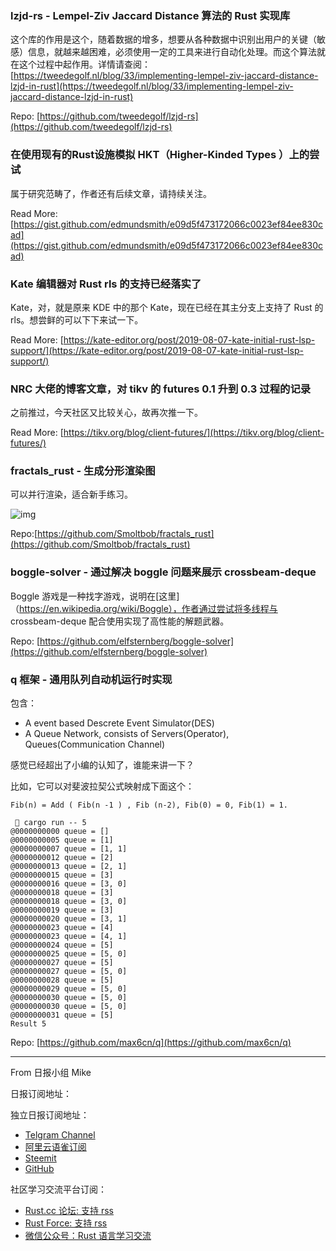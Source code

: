 
### lzjd-rs - Lempel-Ziv Jaccard Distance 算法的 Rust 实现库

这个库的作用是这个，随着数据的增多，想要从各种数据中识别出用户的关键（敏感）信息，就越来越困难，必须使用一定的工具来进行自动化处理。而这个算法就在这个过程中起作用。详情请查阅：[https://tweedegolf.nl/blog/33/implementing-lempel-ziv-jaccard-distance-lzjd-in-rust](https://tweedegolf.nl/blog/33/implementing-lempel-ziv-jaccard-distance-lzjd-in-rust)


Repo: [https://github.com/tweedegolf/lzjd-rs](https://github.com/tweedegolf/lzjd-rs)

### 在使用现有的Rust设施模拟 HKT（Higher-Kinded Types ）上的尝试

属于研究范畴了，作者还有后续文章，请持续关注。

Read More: [https://gist.github.com/edmundsmith/e09d5f473172066c0023ef84ee830cad](https://gist.github.com/edmundsmith/e09d5f473172066c0023ef84ee830cad)

### Kate 编辑器对 Rust rls 的支持已经落实了

Kate，对，就是原来 KDE 中的那个 Kate，现在已经在其主分支上支持了 Rust 的 rls。想尝鲜的可以下下来试一下。

Read More: [https://kate-editor.org/post/2019-08-07-kate-initial-rust-lsp-support/](https://kate-editor.org/post/2019-08-07-kate-initial-rust-lsp-support/)

### NRC 大佬的博客文章，对 tikv 的 futures 0.1 升到 0.3 过程的记录

之前推过，今天社区又比较关心，故再次推一下。

Read More: [https://tikv.org/blog/client-futures/](https://tikv.org/blog/client-futures/)


### fractals_rust - 生成分形渲染图

可以并行渲染，适合新手练习。

![img](https://i.redd.it/3owv4wmd08f31.png)

Repo:[https://github.com/Smoltbob/fractals_rust](https://github.com/Smoltbob/fractals_rust)

### boggle-solver - 通过解决 boggle 问题来展示 crossbeam-deque

Boggle 游戏是一种找字游戏，说明在[这里]（https://en.wikipedia.org/wiki/Boggle），作者通过尝试将多线程与 crossbeam-deque 配合使用实现了高性能的解题武器。

Repo: [https://github.com/elfsternberg/boggle-solver](https://github.com/elfsternberg/boggle-solver)

### q 框架 - 通用队列自动机运行时实现

包含：

- A event based Descrete Event Simulator(DES)
- A Queue Network, consists of Servers(Operator), Queues(Communication Channel)


感觉已经超出了小编的认知了，谁能来讲一下？

比如，它可以对斐波拉契公式映射成下面这个：

```
Fib(n) = Add ( Fib(n -1 ) , Fib (n-2), Fib(0) = 0, Fib(1) = 1.

  cargo run -- 5
@0000000000 queue = []
@0000000005 queue = [1]
@0000000007 queue = [1, 1]
@0000000012 queue = [2]
@0000000013 queue = [2, 1]
@0000000015 queue = [3]
@0000000016 queue = [3, 0]
@0000000018 queue = [3]
@0000000018 queue = [3, 0]
@0000000019 queue = [3]
@0000000020 queue = [3, 1]
@0000000023 queue = [4]
@0000000023 queue = [4, 1]
@0000000024 queue = [5]
@0000000025 queue = [5, 0]
@0000000027 queue = [5]
@0000000027 queue = [5, 0]
@0000000028 queue = [5]
@0000000029 queue = [5, 0]
@0000000030 queue = [5, 0]
@0000000030 queue = [5, 0]
@0000000031 queue = [5]
Result 5

```

Repo: [https://github.com/max6cn/q](https://github.com/max6cn/q)




---

From 日报小组 Mike

日报订阅地址：

独立日报订阅地址：

- [Telgram Channel](https://t.me/rust_daily_news)
- [阿里云语雀订阅](https://www.yuque.com/chaosbot/rustnews)
- [Steemit](https://steemit.com/@blackanger)
- [GitHub](https://github.com/RustStudy/rust_daily_news)

社区学习交流平台订阅：

- [Rust.cc 论坛: 支持 rss](https://rust.cc)
- [Rust Force: 支持 rss](https://rustforce.net/)
- [微信公众号：Rust 语言学习交流](https://rust.cc/article?id=ed7c9379-d681-47cb-9532-0db97d883f62)